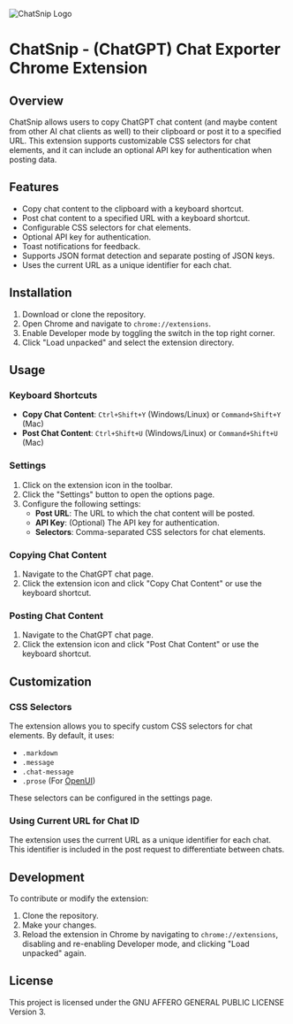 ![ChatSnip Logo](./logo.png)

# ChatSnip - (ChatGPT) Chat Exporter Chrome Extension

## Overview

ChatSnip allows users to copy ChatGPT chat content (and maybe content from other AI chat clients as well) to their clipboard or post it to a specified URL. 
This extension supports customizable CSS selectors for chat elements, and it can include an optional API key for authentication when posting data.

## Features

- Copy chat content to the clipboard with a keyboard shortcut.
- Post chat content to a specified URL with a keyboard shortcut.
- Configurable CSS selectors for chat elements.
- Optional API key for authentication.
- Toast notifications for feedback.
- Supports JSON format detection and separate posting of JSON keys.
- Uses the current URL as a unique identifier for each chat.

## Installation

1. Download or clone the repository.
2. Open Chrome and navigate to `chrome://extensions`.
3. Enable Developer mode by toggling the switch in the top right corner.
4. Click "Load unpacked" and select the extension directory.

## Usage

### Keyboard Shortcuts

- **Copy Chat Content**: `Ctrl+Shift+Y` (Windows/Linux) or `Command+Shift+Y` (Mac)
- **Post Chat Content**: `Ctrl+Shift+U` (Windows/Linux) or `Command+Shift+U` (Mac)

### Settings

1. Click on the extension icon in the toolbar.
2. Click the "Settings" button to open the options page.
3. Configure the following settings:
   - **Post URL**: The URL to which the chat content will be posted.
   - **API Key**: (Optional) The API key for authentication.
   - **Selectors**: Comma-separated CSS selectors for chat elements.

### Copying Chat Content

1. Navigate to the ChatGPT chat page.
2. Click the extension icon and click "Copy Chat Content" or use the keyboard shortcut.

### Posting Chat Content

1. Navigate to the ChatGPT chat page.
2. Click the extension icon and click "Post Chat Content" or use the keyboard shortcut.

## Customization

### CSS Selectors

The extension allows you to specify custom CSS selectors for chat elements. By default, it uses:

- `.markdown`
- `.message`
- `.chat-message`
- `.prose` (For [OpenUI](https://docs.openwebui.com/))

These selectors can be configured in the settings page.

### Using Current URL for Chat ID

The extension uses the current URL as a unique identifier for each chat. This identifier is included in the post request to differentiate between chats.

## Development

To contribute or modify the extension:

1. Clone the repository.
2. Make your changes.
3. Reload the extension in Chrome by navigating to `chrome://extensions`, disabling and re-enabling Developer mode, and clicking "Load unpacked" again.

## License

This project is licensed under the GNU AFFERO GENERAL PUBLIC LICENSE Version 3.

